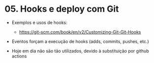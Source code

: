 # 05. Hooks e deploy com Git

- Exemplos e usos de hooks:
    - https://git-scm.com/book/en/v2/Customizing-Git-Git-Hooks

- Eventos forçam a execução de hooks (adds, commits, pushes, etc.)

- Hoje em dia não são tão utilizados, devido à substituição por github actions 
